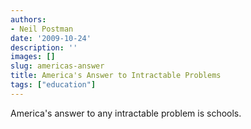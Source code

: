 ```yaml
---
authors:
- Neil Postman
date: '2009-10-24'
description: ''
images: []
slug: americas-answer
title: America's Answer to Intractable Problems
tags: ["education"]
---
```


America's answer to any intractable problem is schools.
